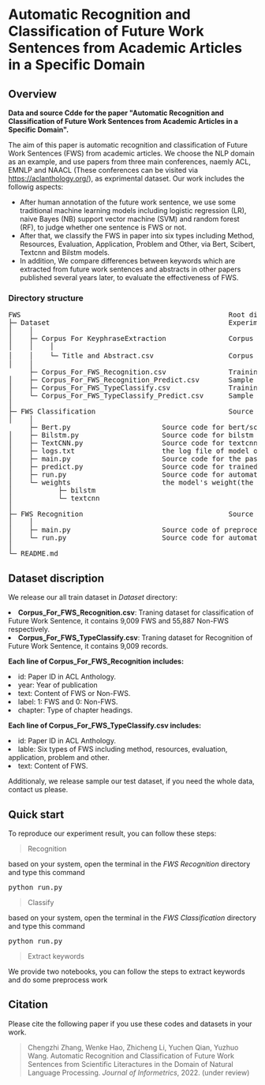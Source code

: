 # Automatic Recognition and Classification of Future Work Sentences from Academic Articles in a Specific Domain

## Overview
<b> Data and source Cdde for the paper "Automatic Recognition and Classification of Future Work Sentences from Academic Articles in a Specific Domain".</b>

The aim of this paper is automatic recognition and classification of Future Work Sentences (FWS) from academic articles. We choose the NLP domain as an example, and use papers from three main conferences, naemly ACL, EMNLP and NAACL (These conferences can be visited via https://aclanthology.org/), as exprimental dataset. Our work includes the followig aspects:
* After human annotation of the future work sentence, we use some traditional machine learning models including logistic regression (LR),  naive Bayes (NB)   support vector machine (SVM)  and random forest (RF), to judge whether one sentence is FWS or not.
* After that, we classify the FWS in paper into six types including Method, Resources, Evaluation, Application, Problem and Other, via Bert, Scibert, Textcnn and Bilstm models.
* In addition, We compare differences between keywords which are extracted from future work sentences and abstracts in other papers published several years later, to evaluate the effectiveness of FWS.

### Directory structure
<pre>
FWS                                                  Root directory
├─ Dataset                                           Experimental datasets
│    │ 
│    ├─ Corpus For KeyphraseExtraction               Corpus for content analysis of FWS          
│    │    │        
│    │    └─ Title and Abstract.csv                  Corpus for content analysis of FWS，incuding title and absrtract
│    │
     ├─ Corpus_For_FWS_Recognition.csv               Training dataset for FWS recognition 
│    ├─ Corpus_For_FWS_Recognition_Predict.csv       Sample testing dataset for recognition of FWS
│    ├─ Corpus_For_FWS_TypeClassify.csv              Training dataset for FWS classification 
│    └─ Corpus_For_FWS_TypeClassify_Predict.csv      Sample testing dataset for FWS classification 
│   
├─ FWS Classification                                Source code of FWS classification
│    │ 
     ├─ Bert.py					     Source code for bert/scibert classification model
│    ├─ Bilstm.py				     Source code for bilstm model
│    ├─ TextCNN.py				     Source code for textcnn model
│    ├─ logs.txt				     the log file of model ouput about the classification result
│    ├─ main.py					     Source code for the passing of command line parameters and the selection of models
│    ├─ predict.py				     Source code for trained model's classification result in test dataste
│    ├─ run.py					     Source code for automatically start the training process
│    └─ weights					     the model's weight(the bert/scibert weight it too large to upload in github)
│           ├─ bilstm
│           └─ textcnn
│
├─ FWS Recognition                                   Source code of FWS recognition 
│    │ 
│    ├─ main.py					     Source code of preprocess, model construct, training and testing
│    └─ run.py					     Source code for automatically start the training process
│
└─ README.md
</pre>

## Dataset discription

We release our all train dataset in *Dataset* directory: 

<li><b>Corpus_For_FWS_Recognition.csv</b>: Traning dataset for classification of Future Work Sentence, it contains 9,009 FWS and 55,887 Non-FWS respectively.
<li><b>Corpus_For_FWS_TypeClassify.csv</b>: Traning dataset for Recognition of Future Work Sentence, it contains 9,009 records.

<b>Each line of Corpus_For_FWS_Recognition includes: </b>
<li>id: Paper ID in ACL Anthology.    
<li>year: Year of publication
<li>text: Content of FWS or Non-FWS.
<li>label: 1: FWS and 0: Non-FWS.
<li>chapter: Type of chapter headings.
	
<b>Each line of Corpus_For_FWS_TypeClassify.csv includes: </b>
<li>id: Paper ID in ACL Anthology.
<li>lable: Six types of FWS including method, resources, evaluation, application, problem and other.
<li>text: Content of FWS. 	
		
Additionaly, we release sample our test dataset, if you need the whole data, contact us please.

## Quick start
To reproduce our experiment result, you can follow these steps:

> Recognition 

based on your system, open the terminal in the *FWS Recognition* directory and type this command
<pre>python run.py </pre>

> Classify

based on your system, open the terminal in the *FWS Classification* directory and type this command
<pre>python run.py</pre>

> Extract keywords

We provide two notebooks, you can follow the steps to extract keywords and do some preprocess work

## Citation
Please cite the following paper if you use these codes and datasets in your work.

> Chengzhi Zhang, Wenke Hao, Zhicheng Li, Yuchen Qian, Yuzhuo Wang. Automatic Recognition and Classification of Future Work Sentences from Scientific Literactures in the Domain of Natural Language Processing. *Journal of Informetrics*, 2022. (under review)

